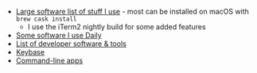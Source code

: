 - [Large software list of stuff I use](https://github.com/brettinternet/dotfiles/blob/master/brew-cask.sh) - most can be installed on macOS with `brew cask install`
  - I use the iTerm2 nightly build for some added features
- [Some software I use Daily](https://github.com/brettinternet/dotfiles#other-apps)
- [List of developer software & tools](https://github.com/katcipis/toolbox)
- [Keybase](https://keybase.io/)
- [Command-line apps](https://github.com/herrbischoff/awesome-command-line-apps)
